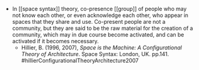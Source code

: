 - In [[space syntax]] theory, co-presence [[group]] of people who may not know each other, or even acknowledge each other, who appear in spaces that they share and use. Co-present people are not a community, but they are said to be the raw material for the creation of a community, which may in due course become activated, and can be activated if it becomes necessary.
	- Hillier, B. (1996, 2007), _Space is the Machine: A Configurational Theory of Architecture_. Space Syntax: London, UK. pp.141. #hillierConfigurationalTheoryArchitecture2007